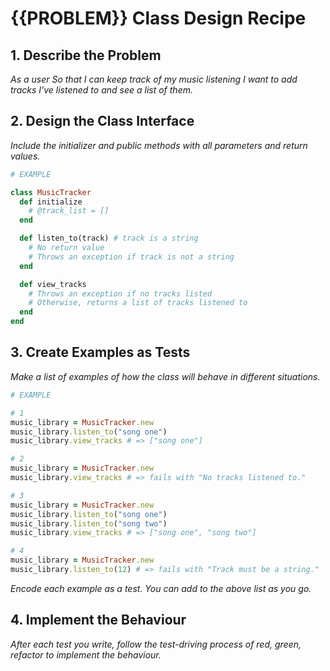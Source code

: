 # {{PROBLEM}} Class Design Recipe

## 1. Describe the Problem

_As a user_
_So that I can keep track of my music listening_
_I want to add tracks I've listened to and see a list of them._

## 2. Design the Class Interface

_Include the initializer and public methods with all parameters and return values._

```ruby
# EXAMPLE

class MusicTracker
  def initialize
    # @track_list = []
  end

  def listen_to(track) # track is a string
    # No return value
    # Throws an exception if track is not a string
  end

  def view_tracks
    # Throws an exception if no tracks listed
    # Otherwise, returns a list of tracks listened to
  end
end
```

## 3. Create Examples as Tests

_Make a list of examples of how the class will behave in different situations._

```ruby
# EXAMPLE

# 1
music_library = MusicTracker.new
music_library.listen_to("song one")
music_library.view_tracks # => ["song one"]

# 2
music_library = MusicTracker.new
music_library.view_tracks # => fails with "No tracks listened to."

# 3
music_library = MusicTracker.new
music_library.listen_to("song one")
music_library.listen_to("song two")
music_library.view_tracks # => ["song one", "song two"]

# 4
music_library = MusicTracker.new
music_library.listen_to(12) # => fails with "Track must be a string."
```

_Encode each example as a test. You can add to the above list as you go._

## 4. Implement the Behaviour

_After each test you write, follow the test-driving process of red, green, refactor to implement the behaviour._
